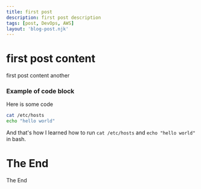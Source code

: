 ```yaml
---
title: first post
description: first post description
tags: [post, DevOps, AWS]
layout: 'blog-post.njk'
---
```


# first post content
first post content another 

### Example of code block
Here is some code

```bash
cat /etc/hosts
echo "hello world"
```

And that's how I learned how to run `cat /etc/hosts` and `echo "hello world"` in bash.

# The End
The End
